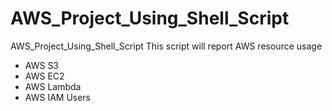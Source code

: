 # AWS_Project_Using_Shell_Script
AWS_Project_Using_Shell_Script
This script will report AWS resource usage

- AWS S3
- AWS EC2
- AWS Lambda
- AWS IAM Users
